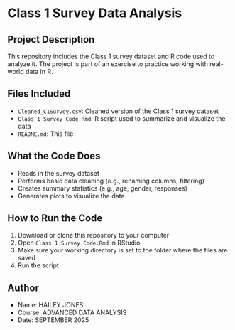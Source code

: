 # Class 1 Survey Data Analysis
## Project Description
This repository includes the Class 1 survey dataset and R code used to
analyze it. The project is part of an exercise to practice working with real-
world data in R.
## Files Included
- `Cleaned_C1Survey.csv`: Cleaned version of the Class 1 survey dataset
- `Class 1 Survey Code.Rmd`: R script used to summarize and visualize the data
- `README.md`: This file
## What the Code Does
- Reads in the survey dataset
- Performs basic data cleaning (e.g., renaming columns, filtering)
- Creates summary statistics (e.g., age, gender, responses)
- Generates plots to visualize the data
## How to Run the Code
1. Download or clone this repository to your computer
2. Open `Class 1 Survey Code.Rmd` in RStudio
3. Make sure your working directory is set to the folder where the files are
saved
4. Run the script
## Author
- Name: HAILEY JONES
- Course: ADVANCED DATA ANALYSIS
- Date: SEPTEMBER 2025